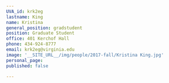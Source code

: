 ```yaml
---
UVA_id: krk2eg
lastname: King
name: Kristina
general_position: gradstudent
position: Graduate Student
office: 401 Kerchof Hall
phone: 434-924-8777
email: krk2eg@virginia.edu
image: '__SITE_URL__/img/people/2017-fall/Kristina King.jpg'
personal_page:
published: false

---
```

